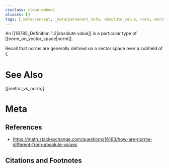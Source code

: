 ```yaml
---
cssclass: clean-embeds
aliases: []
tags: [_meta/concept, _meta/permanent_note, absolute_value, norm, vector_space]
---
```

An [[18785_Definition 1.2|absolute value]] is a particular type of [[norm_on_vector_space|norm]].

Recall that norms are generally defined on a vector space over a subfield of $\mathbb{C}$

# See Also
[[metric_vs_norm]]
# Meta
## References
-   https://math.stackexchange.com/questions/16163/how-are-norms-different-from-absolute-values

## Citations and Footnotes